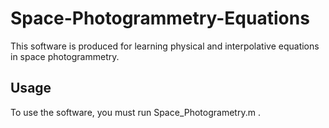 # Space-Photogrammetry-Equations

This software is produced for learning physical and interpolative equations in space photogrammetry.

## Usage
To use the software, you must run Space_Photogrametry.m .
